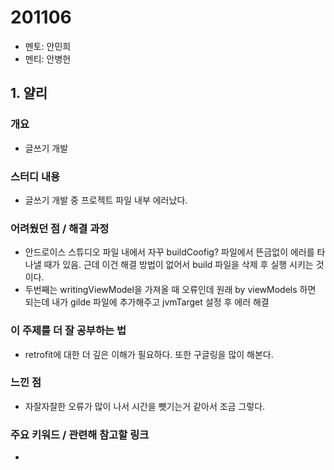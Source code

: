 # 201106

- 멘토: 안민희
- 멘티: 안병헌

## 1. 얄리

### 개요

- 글쓰기 개발

### 스터디 내용

- 글쓰기 개발 중 프로젝트 파일 내부 에러났다.

### 어려웠던 점 / 해결 과정

- 안드로이스 스튜디오 파일 내에서 자꾸 buildCoofig? 파일에서 뜬금없이 에러를 타나낼 때가 있음. 근데 이건 해결 방법이 없어서 build 파일을 삭제 후 실행 시키는 것이다. 
- 두번째는  writingViewModel을 가져올 때 오류인데 원래 by viewModels 하면 되는데 내가 gilde 파일에 추가해주고 jvmTarget 설정 후 에러 해결

### 이 주제를 더 잘 공부하는 법

- retrofit에 대한 더 깊은 이해가 필요하다. 또한 구글링을 많이 해본다.

### 느낀 점

- 자잘자잘한 오류가 많이 나서 시간을 뺏기는거 같아서 조금 그렇다. 

### 주요 키워드 / 관련해 참고할 링크

- 

